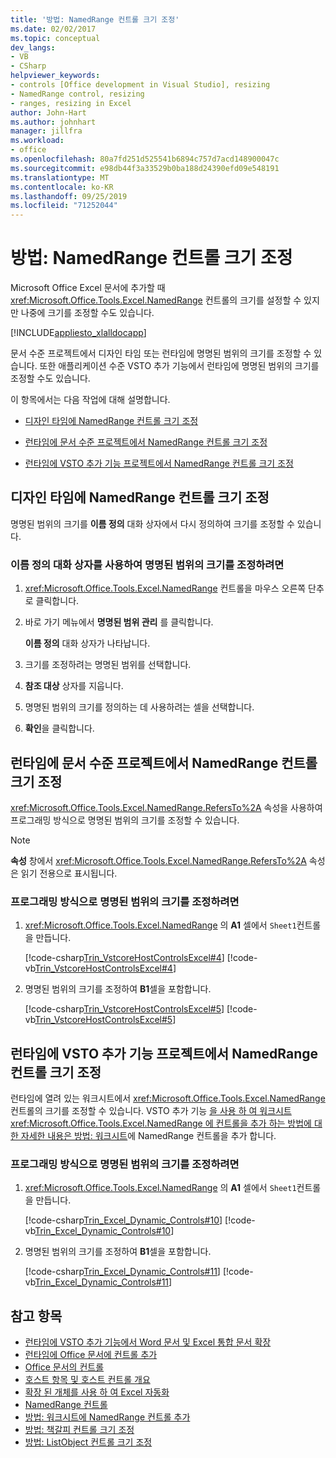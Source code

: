 ```yaml
---
title: '방법: NamedRange 컨트롤 크기 조정'
ms.date: 02/02/2017
ms.topic: conceptual
dev_langs:
- VB
- CSharp
helpviewer_keywords:
- controls [Office development in Visual Studio], resizing
- NamedRange control, resizing
- ranges, resizing in Excel
author: John-Hart
ms.author: johnhart
manager: jillfra
ms.workload:
- office
ms.openlocfilehash: 80a7fd251d525541b6894c757d7acd148900047c
ms.sourcegitcommit: e98db44f3a33529b0ba188d24390efd09e548191
ms.translationtype: MT
ms.contentlocale: ko-KR
ms.lasthandoff: 09/25/2019
ms.locfileid: "71252044"
---
```

# <a name="how-to-resize-namedrange-controls"></a>방법: NamedRange 컨트롤 크기 조정
  Microsoft Office Excel 문서에 추가할 때 <xref:Microsoft.Office.Tools.Excel.NamedRange> 컨트롤의 크기를 설정할 수 있지만 나중에 크기를 조정할 수도 있습니다.

 [!INCLUDE[appliesto_xlalldocapp](../vsto/includes/appliesto-xlalldocapp-md.md)]

 문서 수준 프로젝트에서 디자인 타임 또는 런타임에 명명된 범위의 크기를 조정할 수 있습니다. 또한 애플리케이션 수준 VSTO 추가 기능에서 런타임에 명명된 범위의 크기를 조정할 수도 있습니다.

 이 항목에서는 다음 작업에 대해 설명합니다.

- [디자인 타임에 NamedRange 컨트롤 크기 조정](#designtime)

- [런타임에 문서 수준 프로젝트에서 NamedRange 컨트롤 크기 조정](#runtimedoclevel)

- [런타임에 VSTO 추가 기능 프로젝트에서 NamedRange 컨트롤 크기 조정](#runtimeaddin)

## <a name="designtime"></a>디자인 타임에 NamedRange 컨트롤 크기 조정
 명명된 범위의 크기를 **이름 정의** 대화 상자에서 다시 정의하여 크기를 조정할 수 있습니다.

### <a name="to-resize-a-named-range-by-using-the-define-name-dialog-box"></a>이름 정의 대화 상자를 사용하여 명명된 범위의 크기를 조정하려면

1. <xref:Microsoft.Office.Tools.Excel.NamedRange> 컨트롤을 마우스 오른쪽 단추로 클릭합니다.

2. 바로 가기 메뉴에서 **명명된 범위 관리** 를 클릭합니다.

     **이름 정의** 대화 상자가 나타납니다.

3. 크기를 조정하려는 명명된 범위를 선택합니다.

4. **참조 대상** 상자를 지웁니다.

5. 명명된 범위의 크기를 정의하는 데 사용하려는 셀을 선택합니다.

6. **확인**을 클릭합니다.

## <a name="runtimedoclevel"></a>런타임에 문서 수준 프로젝트에서 NamedRange 컨트롤 크기 조정
 <xref:Microsoft.Office.Tools.Excel.NamedRange.RefersTo%2A> 속성을 사용하여 프로그래밍 방식으로 명명된 범위의 크기를 조정할 수 있습니다.

> [!NOTE]
> **속성** 창에서 <xref:Microsoft.Office.Tools.Excel.NamedRange.RefersTo%2A> 속성은 읽기 전용으로 표시됩니다.

### <a name="to-resize-a-named-range-programmatically"></a>프로그래밍 방식으로 명명된 범위의 크기를 조정하려면

1. <xref:Microsoft.Office.Tools.Excel.NamedRange> 의 **A1** 셀에서 `Sheet1`컨트롤을 만듭니다.

     [!code-csharp[Trin_VstcoreHostControlsExcel#4](../vsto/codesnippet/CSharp/Trin_VstcoreHostControlsExcelCS/Sheet1.cs#4)]
     [!code-vb[Trin_VstcoreHostControlsExcel#4](../vsto/codesnippet/VisualBasic/Trin_VstcoreHostControlsExcelVB/Sheet1.vb#4)]

2. 명명된 범위의 크기를 조정하여 **B1**셀을 포함합니다.

     [!code-csharp[Trin_VstcoreHostControlsExcel#5](../vsto/codesnippet/CSharp/Trin_VstcoreHostControlsExcelCS/Sheet1.cs#5)]
     [!code-vb[Trin_VstcoreHostControlsExcel#5](../vsto/codesnippet/VisualBasic/Trin_VstcoreHostControlsExcelVB/Sheet1.vb#5)]

## <a name="runtimeaddin"></a>런타임에 VSTO 추가 기능 프로젝트에서 NamedRange 컨트롤 크기 조정
 런타임에 열려 있는 워크시트에서 <xref:Microsoft.Office.Tools.Excel.NamedRange> 컨트롤의 크기를 조정할 수 있습니다. VSTO 추가 기능 [을 사용 하 여 워크시트 <xref:Microsoft.Office.Tools.Excel.NamedRange> 에 컨트롤을 추가 하는 방법에 대 한 자세한 내용은 방법: 워크시트](../vsto/how-to-add-namedrange-controls-to-worksheets.md)에 NamedRange 컨트롤을 추가 합니다.

### <a name="to-resize-a-named-range-programmatically"></a>프로그래밍 방식으로 명명된 범위의 크기를 조정하려면

1. <xref:Microsoft.Office.Tools.Excel.NamedRange> 의 **A1** 셀에서 `Sheet1`컨트롤을 만듭니다.

     [!code-csharp[Trin_Excel_Dynamic_Controls#10](../vsto/codesnippet/CSharp/Trin_Excel_Dynamic_Controls/ThisAddIn.cs#10)]
     [!code-vb[Trin_Excel_Dynamic_Controls#10](../vsto/codesnippet/VisualBasic/Trin_Excel_Dynamic_Controls/ThisAddIn.vb#10)]

2. 명명된 범위의 크기를 조정하여 **B1**셀을 포함합니다.

     [!code-csharp[Trin_Excel_Dynamic_Controls#11](../vsto/codesnippet/CSharp/Trin_Excel_Dynamic_Controls/ThisAddIn.cs#11)]
     [!code-vb[Trin_Excel_Dynamic_Controls#11](../vsto/codesnippet/VisualBasic/Trin_Excel_Dynamic_Controls/ThisAddIn.vb#11)]

## <a name="see-also"></a>참고 항목
- [런타임에 VSTO 추가 기능에서 Word 문서 및 Excel 통합 문서 확장](../vsto/extending-word-documents-and-excel-workbooks-in-vsto-add-ins-at-run-time.md)
- [런타임에 Office 문서에 컨트롤 추가](../vsto/adding-controls-to-office-documents-at-run-time.md)
- [Office 문서의 컨트롤](../vsto/controls-on-office-documents.md)
- [호스트 항목 및 호스트 컨트롤 개요](../vsto/host-items-and-host-controls-overview.md)
- [확장 된 개체를 사용 하 여 Excel 자동화](../vsto/automating-excel-by-using-extended-objects.md)
- [NamedRange 컨트롤](../vsto/namedrange-control.md)
- [방법: 워크시트에 NamedRange 컨트롤 추가](../vsto/how-to-add-namedrange-controls-to-worksheets.md)
- [방법: 책갈피 컨트롤 크기 조정](../vsto/how-to-resize-bookmark-controls.md)
- [방법: ListObject 컨트롤 크기 조정](../vsto/how-to-resize-listobject-controls.md)
